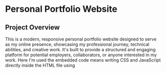 # Personal Portfolio Website
## Project Overview
This is a modern, responsive personal portfolio website designed to serve as my online presence, showcasing my professional journey, technical abilities, and creative work. It's built to provide a structured and engaging platform for potential employers, collaborators, or anyone interested in my work.
Here I'm used the embedded code means writing CSS and JavaScript directly inside the HTML file using <style> and <script> tags. It keeps all the code in one file, making it simple and easy to manage, especially for small projects or beginners learning web development. 
## Problem Statement

In the current digital landscape, a compelling online presence is essential for career advancement. Many individuals, particularly students and job seekers, lack an effective, centralized platform to present their diverse skills, educational background, certifications, and project accomplishments in a structured and visually appealing manner. This project addresses that need by providing a comprehensive and accessible solution.

## Objective

The primary objective was to develop a personal portfolio website that effectively highlights my core competencies and experiences. This includes creating dedicated sections to articulate who I am, what I can do, what I have built, and how I can be reached. The site is designed to be a dynamic, mobile-friendly representation of my capabilities and personality.

## Key Sections

This portfolio website is structured around the following essential sections, each designed to provide specific insights into my profile:

### 1. About Me

This section provides a personal introduction, offering insights into my professional background, passions, and what drives me in the field of [Your Profession/Industry]. It's designed to give visitors a glimpse into my personality and my journey into technology, fostering a more personal connection beyond just my technical skills. Here, I share my enthusiasm for [e.g., creating intuitive user experiences, solving complex problems with code] and my commitment to continuous learning.

### 2. Skills

The "Skills" section is a comprehensive overview of my technical proficiencies and tools. It's organized into distinct categories (e.g., Programming Languages, Frontend Development, Backend Development, Tools & Databases) to provide a clear and structured view of my expertise. This allows visitors to quickly identify my strengths and see the specific technologies I am proficient in, such as HTML5, CSS3, JavaScript, Tailwind CSS, React, Node.js, Git, and more.

### 3. Projects

This is the core of my portfolio, where I showcase my practical work and demonstrate my abilities through real-world applications. Each project is presented with:
* A descriptive title.
* An image or screenshot.
* A brief summary highlighting its purpose, the technologies used, and my specific role or contributions.
* Links to the project's GitHub repository for code review and a live demo (if available) for interactive exploration.
This section allows me to illustrate how I apply my skills to solve problems and build functional web experiences.

### 4. Contact

The "Contact" section provides clear and accessible methods for visitors to get in touch with me. It includes:
* A direct email link (`mailto:`).
* Prominent buttons for easy access to download my resume in PDF format.
* Links to my professional social media profiles (e.g., LinkedIn, GitHub, Twitter), facilitating professional networking and further exploration of my online presence. This section ensures that interested parties can easily connect for opportunities or collaborations.

## Other Important Features

* **Downloadable Resume:** A dedicated option to download my resume, providing a traditional document for recruiters.
* **Social Media Links:** Seamless integration with professional networks.
* **Fully Responsive Design:** Ensures optimal viewing and interaction across all devices (desktops, tablets, and mobile phones).
* **Clean and Modern UI:** A user-friendly interface achieved through thoughtful design and Tailwind CSS.

## Technologies Used

* **HTML5:** For structuring the content.
* **Tailwind CSS:** For efficient and responsive styling.
* **JavaScript (Vanilla JS):** For interactive elements and smooth navigation.
* **Font Awesome:** For scalable vector icons.

## How to Run Locally

1.  **Clone the repository:**
    ```bash
    git clone [https://github.com/your-username/your-portfolio-repo.git](https://github.com/your-username/your-portfolio-repo.git)
    ```
    (Replace with your actual repository URL)
2.  **Navigate to the project directory:**
    ```bash
    cd personal-portfolio-website
    ```
3.  **Open `Portf.html`:**
    Simply open the `Portf.html` file in your web browser.

## Deployment

This project is designed for easy deployment on static site hosting services like GitHub Pages or Netlify.


